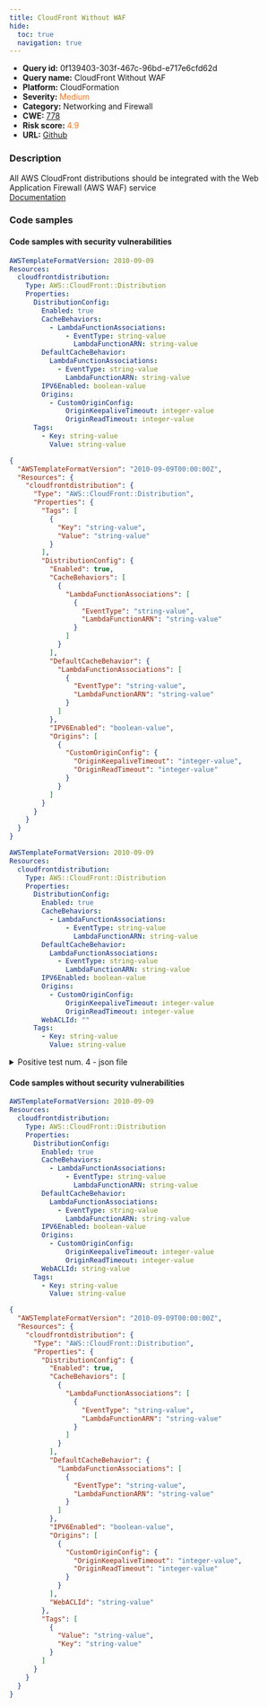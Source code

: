 ```yaml
---
title: CloudFront Without WAF
hide:
  toc: true
  navigation: true
---
```


<style>
  .highlight .hll {
    background-color: #ff171742;
  }
  .md-content {
    max-width: 1100px;
    margin: 0 auto;
  }
</style>

-   **Query id:** 0f139403-303f-467c-96bd-e717e6cfd62d
-   **Query name:** CloudFront Without WAF
-   **Platform:** CloudFormation
-   **Severity:** <span style="color:#ff7213">Medium</span>
-   **Category:** Networking and Firewall
-   **CWE:** <a href="https://cwe.mitre.org/data/definitions/778.html" onclick="newWindowOpenerSafe(event, 'https://cwe.mitre.org/data/definitions/778.html')">778</a>
-   **Risk score:** <span style="color:#ff7213">4.9</span>
-   **URL:** [Github](https://github.com/Checkmarx/kics/tree/master/assets/queries/cloudFormation/aws/cloudfront_without_waf)

### Description
All AWS CloudFront distributions should be integrated with the Web Application Firewall (AWS WAF) service<br>
[Documentation](https://docs.aws.amazon.com/AWSCloudFormation/latest/UserGuide/aws-properties-cloudfront-distribution-distributionconfig.html#cfn-cloudfront-distribution-distributionconfig-webaclid)

### Code samples
#### Code samples with security vulnerabilities
```yaml title="Positive test num. 1 - yaml file" hl_lines="6"
AWSTemplateFormatVersion: 2010-09-09
Resources:
  cloudfrontdistribution:
    Type: AWS::CloudFront::Distribution
    Properties:
      DistributionConfig:
        Enabled: true
        CacheBehaviors:
          - LambdaFunctionAssociations:
              - EventType: string-value
                LambdaFunctionARN: string-value
        DefaultCacheBehavior:
          LambdaFunctionAssociations:
            - EventType: string-value
              LambdaFunctionARN: string-value
        IPV6Enabled: boolean-value
        Origins:
          - CustomOriginConfig:
              OriginKeepaliveTimeout: integer-value
              OriginReadTimeout: integer-value
      Tags:
        - Key: string-value
          Value: string-value

```
```json title="Positive test num. 2 - json file" hl_lines="13"
{
  "AWSTemplateFormatVersion": "2010-09-09T00:00:00Z",
  "Resources": {
    "cloudfrontdistribution": {
      "Type": "AWS::CloudFront::Distribution",
      "Properties": {
        "Tags": [
          {
            "Key": "string-value",
            "Value": "string-value"
          }
        ],
        "DistributionConfig": {
          "Enabled": true,
          "CacheBehaviors": [
            {
              "LambdaFunctionAssociations": [
                {
                  "EventType": "string-value",
                  "LambdaFunctionARN": "string-value"
                }
              ]
            }
          ],
          "DefaultCacheBehavior": {
            "LambdaFunctionAssociations": [
              {
                "EventType": "string-value",
                "LambdaFunctionARN": "string-value"
              }
            ]
          },
          "IPV6Enabled": "boolean-value",
          "Origins": [
            {
              "CustomOriginConfig": {
                "OriginKeepaliveTimeout": "integer-value",
                "OriginReadTimeout": "integer-value"
              }
            }
          ]
        }
      }
    }
  }
}

```
```yaml title="Positive test num. 3 - yaml file" hl_lines="21"
AWSTemplateFormatVersion: 2010-09-09
Resources:
  cloudfrontdistribution:
    Type: AWS::CloudFront::Distribution
    Properties:
      DistributionConfig:
        Enabled: true
        CacheBehaviors:
          - LambdaFunctionAssociations:
              - EventType: string-value
                LambdaFunctionARN: string-value
        DefaultCacheBehavior:
          LambdaFunctionAssociations:
            - EventType: string-value
              LambdaFunctionARN: string-value
        IPV6Enabled: boolean-value
        Origins:
          - CustomOriginConfig:
              OriginKeepaliveTimeout: integer-value
              OriginReadTimeout: integer-value
        WebACLId: ""
      Tags:
        - Key: string-value
          Value: string-value

```
<details><summary>Positive test num. 4 - json file</summary>

```json hl_lines="36"
{
  "AWSTemplateFormatVersion": "2010-09-09T00:00:00Z",
  "Resources": {
    "cloudfrontdistribution": {
      "Type": "AWS::CloudFront::Distribution",
      "Properties": {
        "DistributionConfig": {
          "Enabled": true,
          "CacheBehaviors": [
            {
              "LambdaFunctionAssociations": [
                {
                  "EventType": "string-value",
                  "LambdaFunctionARN": "string-value"
                }
              ]
            }
          ],
          "DefaultCacheBehavior": {
            "LambdaFunctionAssociations": [
              {
                "EventType": "string-value",
                "LambdaFunctionARN": "string-value"
              }
            ]
          },
          "IPV6Enabled": "boolean-value",
          "Origins": [
            {
              "CustomOriginConfig": {
                "OriginKeepaliveTimeout": "integer-value",
                "OriginReadTimeout": "integer-value"
              }
            }
          ],
          "WebACLId": ""
        },
        "Tags": [
          {
            "Value": "string-value",
            "Key": "string-value"
          }
        ]
      }
    }
  }
}

```
</details>


#### Code samples without security vulnerabilities
```yaml title="Negative test num. 1 - yaml file"
AWSTemplateFormatVersion: 2010-09-09
Resources:
  cloudfrontdistribution:
    Type: AWS::CloudFront::Distribution
    Properties:
      DistributionConfig:
        Enabled: true
        CacheBehaviors:
          - LambdaFunctionAssociations:
              - EventType: string-value
                LambdaFunctionARN: string-value
        DefaultCacheBehavior:
          LambdaFunctionAssociations:
            - EventType: string-value
              LambdaFunctionARN: string-value
        IPV6Enabled: boolean-value
        Origins:
          - CustomOriginConfig:
              OriginKeepaliveTimeout: integer-value
              OriginReadTimeout: integer-value
        WebACLId: string-value
      Tags:
        - Key: string-value
          Value: string-value

```
```json title="Negative test num. 2 - json file"
{
  "AWSTemplateFormatVersion": "2010-09-09T00:00:00Z",
  "Resources": {
    "cloudfrontdistribution": {
      "Type": "AWS::CloudFront::Distribution",
      "Properties": {
        "DistributionConfig": {
          "Enabled": true,
          "CacheBehaviors": [
            {
              "LambdaFunctionAssociations": [
                {
                  "EventType": "string-value",
                  "LambdaFunctionARN": "string-value"
                }
              ]
            }
          ],
          "DefaultCacheBehavior": {
            "LambdaFunctionAssociations": [
              {
                "EventType": "string-value",
                "LambdaFunctionARN": "string-value"
              }
            ]
          },
          "IPV6Enabled": "boolean-value",
          "Origins": [
            {
              "CustomOriginConfig": {
                "OriginKeepaliveTimeout": "integer-value",
                "OriginReadTimeout": "integer-value"
              }
            }
          ],
          "WebACLId": "string-value"
        },
        "Tags": [
          {
            "Value": "string-value",
            "Key": "string-value"
          }
        ]
      }
    }
  }
}

```

